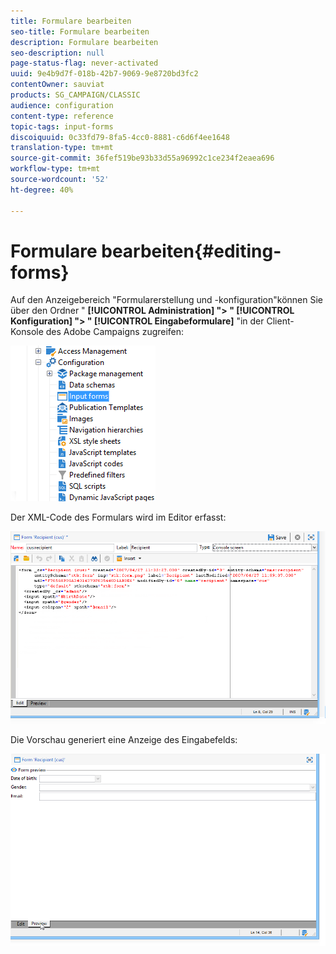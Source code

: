 ```yaml
---
title: Formulare bearbeiten
seo-title: Formulare bearbeiten
description: Formulare bearbeiten
seo-description: null
page-status-flag: never-activated
uuid: 9e4b9d7f-018b-42b7-9069-9e8720bd3fc2
contentOwner: sauviat
products: SG_CAMPAIGN/CLASSIC
audience: configuration
content-type: reference
topic-tags: input-forms
discoiquuid: 0c33fd79-8fa5-4cc0-8881-c6d6f4ee1648
translation-type: tm+mt
source-git-commit: 36fef519be93b33d55a96992c1ce234f2eaea696
workflow-type: tm+mt
source-wordcount: '52'
ht-degree: 40%

---
```



# Formulare bearbeiten{#editing-forms}

Auf den Anzeigebereich &quot;Formularerstellung und -konfiguration&quot;können Sie über den Ordner &quot; **[!UICONTROL Administration] &quot;> &quot; [!UICONTROL Konfiguration] &quot;> &quot; [!UICONTROL Eingabeformulare]** &quot;in der Client-Konsole des Adobe Campaigns zugreifen:

![](assets/d_ncs_integration_form_arbo.png)

Der XML-Code des Formulars wird im Editor erfasst:

![](assets/d_ncs_integration_form_edit.png)

Die Vorschau generiert eine Anzeige des Eingabefelds:

![](assets/d_ncs_integration_form_preview.png)

